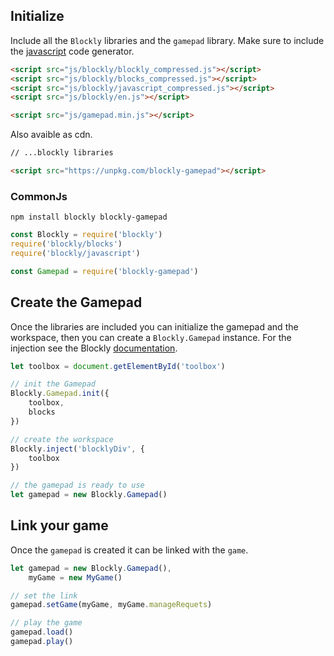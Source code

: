 ## Initialize

Include all the `Blockly` libraries and the `gamepad` library. Make sure to include the [javascript](https://developers.google.com/blockly/guides/configure/web/code-generators) code generator.

```html
<script src="js/blockly/blockly_compressed.js"></script>
<script src="js/blockly/blocks_compressed.js"></script>
<script src="js/blockly/javascript_compressed.js"></script>
<script src="js/blockly/en.js"></script>

<script src="js/gamepad.min.js"></script>
```
Also avaible as cdn.

```html
// ...blockly libraries

<script src="https://unpkg.com/blockly-gamepad"></script>
```

### CommonJs

```
npm install blockly blockly-gamepad
```

```javascript
const Blockly = require('blockly')
require('blockly/blocks')
require('blockly/javascript')

const Gamepad = require('blockly-gamepad')
```

## Create the Gamepad

Once the libraries are included you can initialize the gamepad and the workspace, then you can create a `Blockly.Gamepad` instance. For the injection see the Blockly [documentation](https://developers.google.com/blockly/guides/get-started/web#injecting_blockly).


```javascript
let toolbox = document.getElementById('toolbox')

// init the Gamepad
Blockly.Gamepad.init({
    toolbox,
    blocks
})

// create the workspace
Blockly.inject('blocklyDiv', {
    toolbox
})

// the gamepad is ready to use
let gamepad = new Blockly.Gamepad()
```

## Link your game

Once the `gamepad` is created it can be linked with the `game`.

```javascript
let gamepad = new Blockly.Gamepad(),
    myGame = new MyGame()

// set the link
gamepad.setGame(myGame, myGame.manageRequets)

// play the game
gamepad.load()
gamepad.play()
```